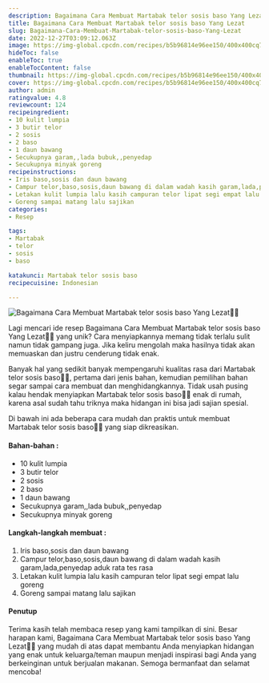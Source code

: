 ```yaml
---
description: Bagaimana Cara Membuat Martabak telor sosis baso Yang Lezat"
title: Bagaimana Cara Membuat Martabak telor sosis baso Yang Lezat
slug: Bagaimana-Cara-Membuat-Martabak-telor-sosis-baso-Yang-Lezat
date: 2022-12-27T03:09:12.063Z
image: https://img-global.cpcdn.com/recipes/b5b96814e96ee150/400x400cq70/photo.jpg
hideToc: false
enableToc: true
enableTocContent: false
thumbnail: https://img-global.cpcdn.com/recipes/b5b96814e96ee150/400x400cq70/photo.jpg
cover: https://img-global.cpcdn.com/recipes/b5b96814e96ee150/400x400cq70/photo.jpg
author: admin
ratingvalue: 4.8
reviewcount: 124
recipeingredient:
- 10 kulit lumpia
- 3 butir telor
- 2 sosis
- 2 baso
- 1 daun bawang
- Secukupnya garam,,lada bubuk,,penyedap
- Secukupnya minyak goreng
recipeinstructions:
- Iris baso,sosis dan daun bawang
- Campur telor,baso,sosis,daun bawang di dalam wadah kasih garam,lada,penyedap aduk rata tes rasa
- Letakan kulit lumpia lalu kasih campuran telor lipat segi empat lalu goreng
- Goreng sampai matang lalu sajikan
categories:
- Resep

tags:
- Martabak
- telor
- sosis
- baso

katakunci: Martabak telor sosis baso
recipecuisine: Indonesian

---
```


![Bagaimana Cara Membuat Martabak telor sosis baso Yang Lezat👩‍🍳](https://img-global.cpcdn.com/recipes/b5b96814e96ee150/400x400cq70/photo.jpg)

Lagi mencari ide resep Bagaimana Cara Membuat Martabak telor sosis baso Yang Lezat👩‍🍳 yang unik? Cara menyiapkannya memang tidak terlalu sulit namun tidak gampang juga. Jika keliru mengolah maka hasilnya tidak akan memuaskan dan justru cenderung tidak enak.

Banyak hal yang sedikit banyak mempengaruhi kualitas rasa dari Martabak telor sosis baso👩‍🍳, pertama dari jenis bahan, kemudian pemilihan bahan segar sampai cara membuat dan menghidangkannya. Tidak usah pusing kalau hendak menyiapkan Martabak telor sosis baso👩‍🍳 enak di rumah, karena asal sudah tahu triknya maka hidangan ini bisa jadi sajian spesial.

Di bawah ini ada beberapa cara mudah dan praktis untuk membuat Martabak telor sosis baso👩‍🍳 yang siap dikreasikan.

<!--inarticleads1-->

#### Bahan-bahan :

- 10 kulit lumpia
- 3 butir telor
- 2 sosis
- 2 baso
- 1 daun bawang
- Secukupnya garam,,lada bubuk,,penyedap
- Secukupnya minyak goreng

<!--inarticleads2-->

#### Langkah-langkah membuat :

1. Iris baso,sosis dan daun bawang
1. Campur telor,baso,sosis,daun bawang di dalam wadah kasih garam,lada,penyedap aduk rata tes rasa
1. Letakan kulit lumpia lalu kasih campuran telor lipat segi empat lalu goreng
1. Goreng sampai matang lalu sajikan

#### Penutup

Terima kasih telah membaca resep yang kami tampilkan di sini. Besar harapan kami, Bagaimana Cara Membuat Martabak telor sosis baso Yang Lezat👩‍🍳 yang mudah di atas dapat membantu Anda menyiapkan hidangan yang enak untuk keluarga/teman maupun menjadi inspirasi bagi Anda yang berkeinginan untuk berjualan makanan. Semoga bermanfaat dan selamat mencoba!